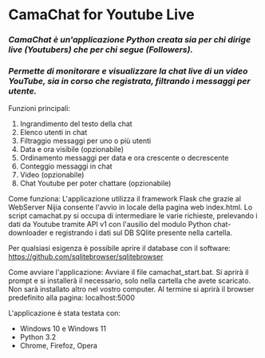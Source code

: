 # CamaChat for Youtube Live
### *CamaChat è un'applicazione Python creata sia per chi dirige live (Youtubers) che per chi segue (Followers).*
### *Permette di monitorare e visualizzare la chat live di un video YouTube, sia in corso che registrata, filtrando i messaggi per utente.*

Funzioni principali:
1. Ingrandimento del testo della chat
2. Elenco utenti in chat
3. Filtraggio messaggi per uno o più utenti
4. Data e ora visibile (opzionabile)
5. Ordinamento messaggi per data e ora crescente o decrescente
6. Conteggio messaggi in chat
7. Video (opzionabile)
8. Chat Youtube per poter chattare (opzionabile)

Come funziona:
L'applicazione utilizza il framework Flask che grazie al WebServer Nijia consente l'avvio in locale della pagina web index.html. Lo script camachat.py si occupa di intermediare le varie richieste, prelevando i dati da Youtube tramite API v1 con l'ausilio del modulo Python chat-downloader e registrando i dati sul DB SQlite presente nella cartella.

Per qualsiasi esigenza è possibile aprire il database con il software: https://github.com/sqlitebrowser/sqlitebrowser

Come avviare l'applicazione:
Avviare il file camachat_start.bat.
Si aprirà il prompt e si installerà il necessario, solo nella cartella che avete scaricato. Non sarà installato altro nel vostro computer.
Al termine si aprirà il browser predefinito alla pagina: localhost:5000

L'applicazione è stata testata con:
- Windows 10 e Windows 11
- Python 3.2
- Chrome, Firefoz, Opera
